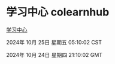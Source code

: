 # 学习中心 colearnhub
[学习中心](http://219.139.199.238:56308/colearnhub/)

2024年 10月 25日 星期五 05:10:02 CST

2024年 10月 24日 星期四 21:10:02 GMT
